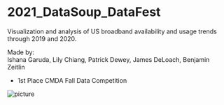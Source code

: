 # 2021_DataSoup_DataFest  
Visualization and analysis of US broadband availability and usage trends through 2019 and 2020. 

Made by:  
Ishana Garuda, Lily Chiang, Patrick Dewey, James DeLoach, Benjamin Zeitlin 

- 1st Place CMDA Fall Data Competition  

![picture](https://media.discordapp.net/attachments/902955845447463002/908873949012701345/20211112_191952.jpg?width=1380&height=671)  

